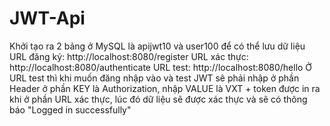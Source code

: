 # JWT-Api
Khởi tạo ra 2 bảng ở MySQL là apijwt10 và user100 để có thể lưu dữ liệu
URL đăng ký: http://localhost:8080/register
URL xác thực: http://localhost:8080/authenticate
URL test: http://localhost:8080/hello
Ở URL test thì khi muốn đăng nhập vào và test JWT sẽ phải nhập ở phần Header ở phần KEY là Authorization, nhập VALUE là VXT + token được in ra khi ở phần URL xác thực, lúc đó dữ liệu sẽ được xác thực và sẽ có thông báo "Logged in successfully"

